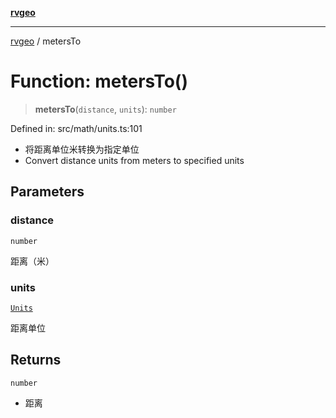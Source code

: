 [**rvgeo**](../README.md)

***

[rvgeo](../globals.md) / metersTo

# Function: metersTo()

> **metersTo**(`distance`, `units`): `number`

Defined in: src/math/units.ts:101

- 将距离单位米转换为指定单位
- Convert distance units from meters to specified units

## Parameters

### distance

`number`

距离（米）

### units

[`Units`](../type-aliases/Units.md)

距离单位

## Returns

`number`

- 距离
